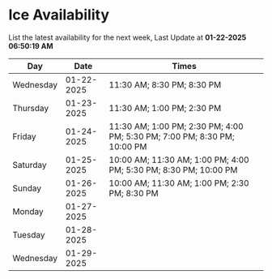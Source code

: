 # Ice Availability

List the latest availability for the next week, Last Update at **01-22-2025 06:50:19 AM**

| Day         | Date        | Times       |
| ----------- | ----------- | ----------- |
|Wednesday|01-22-2025|11:30 AM; 8:30 PM; 8:30 PM|
|Thursday|01-23-2025|11:30 AM; 1:00 PM; 2:30 PM|
|Friday|01-24-2025|11:30 AM; 1:00 PM; 2:30 PM; 4:00 PM; 5:30 PM; 7:00 PM; 8:30 PM; 10:00 PM|
|Saturday|01-25-2025|10:00 AM; 11:30 AM; 1:00 PM; 4:00 PM; 5:30 PM; 8:30 PM; 10:00 PM|
|Sunday|01-26-2025|10:00 AM; 11:30 AM; 1:00 PM; 2:30 PM; 8:30 PM|
|Monday|01-27-2025||
|Tuesday|01-28-2025||
|Wednesday|01-29-2025||
